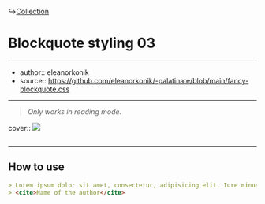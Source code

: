 ↪[Collection](Collection.md)

# Blockquote styling 03

---

- author:: eleanorkonik
- source:: https://github.com/eleanorkonik/-palatinate/blob/main/fancy-blockquote.css

---

> _Only works in reading mode._

cover:: ![](https://i.imgur.com/vxLR98e.png)

```css

```

---

## How to use

```md
> Lorem ipsum dolor sit amet, consectetur, adipisicing elit. Iure minus voluptates illum aspernatur officia vel officiis, et quis qui. Enim omnis officia sunt consectetur obcaecati repudiandae! Numquam, voluptas at, ab officiis recusandae, dolorum inventore quod iste cumque explicabo dicta quidem accusantium velit odit deleniti, ipsum commodi?
> <cite>Name of the author</cite>
```
